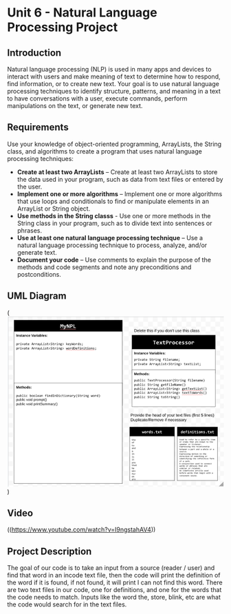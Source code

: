 # Unit 6 - Natural Language Processing Project

## Introduction

Natural language processing (NLP) is used in many apps and devices to interact with users and make meaning of text to determine how to respond, find information, or to create new text. Your goal is to use natural language processing techniques to identify structure, patterns, and meaning in a text to have conversations with a user, execute commands, perform manipulations on the text, or generate new text.

## Requirements

Use your knowledge of object-oriented programming, ArrayLists, the String class, and algorithms to create a program that uses natural language processing techniques:

- **Create at least two ArrayLists** – Create at least two ArrayLists to store the data used in your program, such as data from text files or entered by the user.
- **Implement one or more algorithms** – Implement one or more algorithms that use loops and conditionals to find or manipulate elements in an ArrayList or String object.
- **Use methods in the String classs** - Use one or more methods in the String class in your program, such as to divide text into sentences or phrases.
- **Use at least one natural language processing technique** – Use a natural language processing technique to process, analyze, and/or generate text.
- **Document your code** – Use comments to explain the purpose of the methods and code segments and note any preconditions and postconditions.

## UML Diagram

(![alt text](image.png))

## Video

((https://www.youtube.com/watch?v=I9ngstahAV4))

## Project Description

The goal of our code is to take an input from a source (reader / user) and find that word in an incode text file, then the code will print the definition of the word if it is found, if not found, it will print I can not find this word. There are two text files in our code, one for definitions, and one for the words that the code needs to match. Inputs like the word the, store, blink, etc are what the code would search for in the text files. 
